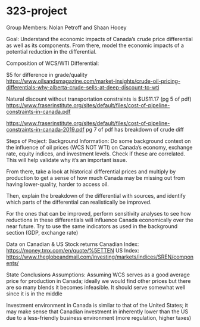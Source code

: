 # 323-project

Group Members: Nolan Petroff and Shaan Hooey

Goal: Understand the economic impacts of Canada’s crude price differential as well as its components. From there, model the economic impacts of a potential reduction in the differential.

Composition of WCS/WTI Differential:

 $5 for difference in grade/quality
https://www.oilsandsmagazine.com/market-insights/crude-oil-pricing-differentials-why-alberta-crude-sells-at-deep-discount-to-wti

Natural discount without transportation constraints is $US11.17 (pg 5 of pdf)
https://www.fraserinstitute.org/sites/default/files/cost-of-pipeline-constraints-in-canada.pdf 

https://www.fraserinstitute.org/sites/default/files/cost-of-pipeline-constraints-in-canada-2019.pdf pg 7 of pdf has breakdown of crude diff 

Steps of Project: 
Background Information: 
Do some background context on the influence of oil prices (WCS NOT WTI) on Canada’s economy, exchange rate, equity indices, and investment levels. Check if these are correlated. This will help validate why it’s an important issue. 

From there, take a look at historical differential prices and multiply by production to get a sense of how much Canada may be missing out from having lower-quality, harder to access oil.

Then, explain the breakdown of the differential with sources, and identify which parts of the differential can realistically be improved. 

For the ones that can be improved, perform sensitivity analyses to see how reductions in these differentials will influence Canada economically over the near future. Try to use the same indicators as used in the background section (GDP, exchange rate)

Data on Canadian & US Stock returns 
Canadian Index: https://money.tmx.com/en/quote/%5ETTEN
US Index: https://www.theglobeandmail.com/investing/markets/indices/SREN/components/

State Conclusions
Assumptions:
Assuming WCS serves as a good average price for production in Canada; ideally we would find other prices but there are so many blends it becomes infeasible. It should serve somewhat well since it is in the middle

Investment environment in Canada is similar to that of the United States; it may make sense that Canadian investment in inherently lower than the US due to a less-friendly business environment (more regulation, higher taxes)
